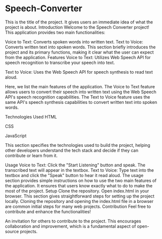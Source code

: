 # Speech-Converter

This is the title of the project. It gives users an immediate idea of what the project is about.
Introduction
Welcome to the Speech Converter project! This application provides two main functionalities:

Voice to Text: Converts spoken words into written text.
Text to Voice: Converts written text into spoken words.
This section briefly introduces the project and its primary functions, making it clear what the user can expect from the application.
Features
Voice to Text: Utilizes Web Speech API for speech recognition to transcribe your speech into text.

Text to Voice: Uses the Web Speech API for speech synthesis to read text aloud.

Here, we list the main features of the application. The Voice to Text feature allows users to convert their speech into written text using the Web Speech API's speech recognition capabilities. The Text to Voice feature uses the same API's speech synthesis capabilities to convert written text into spoken words.

Technologies Used
HTML

CSS

JavaScript

This section specifies the technologies used to build the project, helping other developers understand the tech stack and decide if they can contribute or learn from it.

Usage
Voice to Text: Click the "Start Listening" button and speak. The transcribed text will appear in the textbox.
Text to Voice: Type text into the textbox and click the "Speak" button to hear it read aloud.
The usage section provides simple instructions on how to use the two main features of the application. It ensures that users know exactly what to do to make the most of the project.
Setup
Clone the repository.
Open index.html in your browser.
This section gives straightforward steps for setting up the project locally. Cloning the repository and opening the index.html file in a browser are common initial steps for many web projects.
Contribution
Feel free to contribute and enhance the functionalities!

An invitation for others to contribute to the project. This encourages collaboration and improvement, which is a fundamental aspect of open-source projects.
